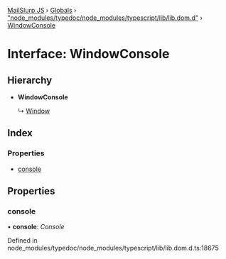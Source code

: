 [MailSlurp JS](../README.md) › [Globals](../globals.md) › ["node_modules/typedoc/node_modules/typescript/lib/lib.dom.d"](../modules/_node_modules_typedoc_node_modules_typescript_lib_lib_dom_d_.md) › [WindowConsole](_node_modules_typedoc_node_modules_typescript_lib_lib_dom_d_.windowconsole.md)

# Interface: WindowConsole

## Hierarchy

* **WindowConsole**

  ↳ [Window](_node_modules_typedoc_node_modules_typescript_lib_lib_dom_d_.window.md)

## Index

### Properties

* [console](_node_modules_typedoc_node_modules_typescript_lib_lib_dom_d_.windowconsole.md#console)

## Properties

###  console

• **console**: *Console*

Defined in node_modules/typedoc/node_modules/typescript/lib/lib.dom.d.ts:18675
